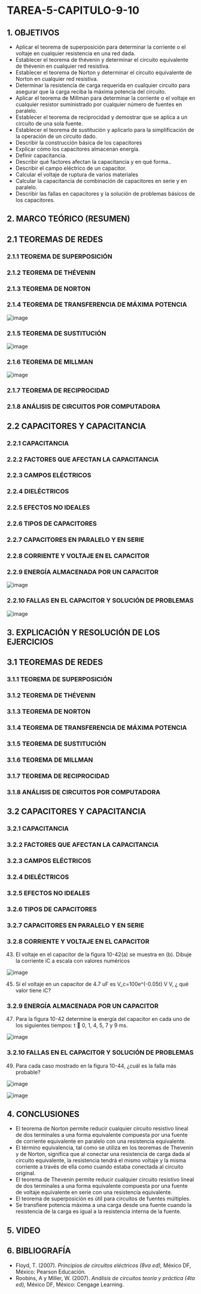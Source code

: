 # TAREA-5-CAPITULO-9-10  
## 1. OBJETIVOS
- Aplicar el teorema de superposición para determinar la corriente o el voltaje en cualquier resistencia en una red dada.
-  Establecer el teorema de thévenin y determinar el circuito equivalente de thévenin en cualquier red resistiva.
-  Establecer el teorema de Norton y determinar el circuito equivalente de Norton en cualquier red resistiva.
-  Determinar la resistencia de carga requerida en cualquier circuito para asegurar que la carga reciba la máxima potencia del circuito.
-  Aplicar el teorema de Millman para determinar la corriente o el voltaje en cualquier resistor suministrado por cualquier número de fuentes en paralelo.
-  Establecer el teorema de reciprocidad y demostrar que se aplica a un circuito de una sola fuente.
-  Establecer el teorema de sustitución y aplicarlo para la simplificación de la operación de un circuito dado.
-  Describir la construcción básica de los capacitores
-  Explicar cómo los capacitores almacenan energía.
-  Definir capacitancia.
-  Describir qué factores afectan la capacitancia y en qué forma..
-  Describir el campo eléctrico de un capacitor.
-  Calcular el voltaje de ruptura de varios materiales
-  Calcular la capacitancia de combinación de capacitores en serie y en paralelo.
-  Describir las fallas en capacitores y la solución de problemas básicos de los capacitores.
## 2. MARCO TEÓRICO (RESUMEN)
##  2.1  TEOREMAS DE REDES
### 2.1.1  TEOREMA DE SUPERPOSICIÓN 
### 2.1.2 TEOREMA DE THÉVENIN 
### 2.1.3 TEOREMA DE NORTON
### 2.1.4 TEOREMA DE TRANSFERENCIA DE MÁXIMA POTENCIA

![image](https://user-images.githubusercontent.com/84431598/126057886-6ea6e8fe-4867-48b9-9bf0-cd0720ab4ad1.png)

### 2.1.5 TEOREMA DE SUSTITUCIÓN 

![image](https://user-images.githubusercontent.com/84431598/126057901-9e357efc-593a-4892-8ad4-c1b78de9dc7d.png)

### 2.1.6 TEOREMA DE MILLMAN 

![image](https://user-images.githubusercontent.com/84431598/126057913-8a363302-36c9-41ff-a3fb-b0d428ae3748.png)

### 2.1.7 TEOREMA DE RECIPROCIDAD 
### 2.1.8  ANÁLISIS DE CIRCUITOS POR COMPUTADORA
## 2.2 CAPACITORES Y CAPACITANCIA 
### 2.2.1  CAPACITANCIA 
### 2.2.2 FACTORES QUE AFECTAN LA CAPACITANCIA 
###  2.2.3 CAMPOS ELÉCTRICOS 
###  2.2.4 DIELÉCTRICOS
### 2.2.5 EFECTOS NO IDEALES 
###  2.2.6 TIPOS DE CAPACITORES 
### 2.2.7 CAPACITORES EN PARALELO Y EN SERIE 
### 2.2.8 CORRIENTE Y VOLTAJE EN EL CAPACITOR 
### 2.2.9 ENERGÍA ALMACENADA POR UN CAPACITOR 

![image](https://user-images.githubusercontent.com/84431598/126057945-5f7082e5-20f9-4e45-b805-6650d240e837.png)

### 2.2.10 FALLAS EN EL CAPACITOR Y SOLUCIÓN DE PROBLEMAS 

![image](https://user-images.githubusercontent.com/84431598/126057976-0815ea82-0da3-48c3-bf59-105891abe24a.png)

## 3. EXPLICACIÓN Y RESOLUCIÓN DE LOS EJERCICIOS
## 3.1 TEOREMAS DE REDES
### 3.1.1 TEOREMA DE SUPERPOSICIÓN 
### 3.1.2 TEOREMA DE THÉVENIN 
### 3.1.3 TEOREMA DE NORTON
### 3.1.4 TEOREMA DE TRANSFERENCIA DE MÁXIMA POTENCIA
### 3.1.5 TEOREMA DE SUSTITUCIÓN 
### 3.1.6 TEOREMA DE MILLMAN 
### 3.1.7 TEOREMA DE RECIPROCIDAD 
### 3.1.8 ANÁLISIS DE CIRCUITOS POR COMPUTADORA
## 3.2 CAPACITORES Y CAPACITANCIA 
### 3.2.1 CAPACITANCIA 
### 3.2.2 FACTORES QUE AFECTAN LA CAPACITANCIA 
### 3.2.3 CAMPOS ELÉCTRICOS 
### 3.2.4 DIELÉCTRICOS 
### 3.2.5 EFECTOS NO IDEALES 
### 3.2.6 TIPOS DE CAPACITORES 
### 3.2.7 CAPACITORES EN PARALELO Y EN SERIE 
### 3.2.8 CORRIENTE Y VOLTAJE EN EL CAPACITOR 

43. El voltaje en el capacitor de la figura 10-42(a) se muestra en (b). Dibuje la corriente
iC a escala con valores numéricos

![image](https://user-images.githubusercontent.com/84431598/126058195-8f60f13e-3b28-4437-9c53-f7d3dfb50565.png)

45. Si el voltaje en un capacitor de 4.7 uF es V_c=100e^(-0.05t) V V, ¿ qué valor tiene
iC?

### 3.2.9 ENERGÍA ALMACENADA POR UN CAPACITOR 

47. Para la figura 10-42 determine la energía del capacitor en cada uno de los siguientes
tiempos: t  0, 1, 4, 5, 7 y 9 ms.

![image](https://user-images.githubusercontent.com/84431598/126058142-cdeacc95-0e9c-431f-9b1d-40a4114d377a.png)

### 3.2.10 FALLAS EN EL CAPACITOR Y SOLUCIÓN DE PROBLEMAS 

49. Para cada caso mostrado en la figura 10-44, ¿cuál es la falla más probable?

![image](https://user-images.githubusercontent.com/84431598/126058058-d4a71004-a3d1-42ee-bc96-cccfcd3517a0.png)

![image](https://user-images.githubusercontent.com/84431598/126058113-a4c2cb02-4140-437a-809d-a9bf486c7498.png)

## 4. CONCLUSIONES
- El teorema de Norton permite reducir cualquier circuito resistivo lineal de dos terminales a una forma
equivalente compuesta por una fuente de corriente equivalente en paralelo con una resistencia
equivalente.
- El término equivalencia, tal como se utiliza en los teoremas de Thevenin y de Norton, significa que al
conectar una resistencia de carga dada al circuito equivalente, la resistencia tendrá el mismo voltaje y la
misma corriente a través de ella como cuando estaba conectada al circuito original.
- El teorema de Thevenin permite reducir cualquier circuito resistivo lineal de dos terminales a una forma
equivalente compuesta por una fuente de voltaje equivalente en serie con una resistencia equivalente.
- El teorema de superposición es útil para circuitos de fuentes múltiples.
- Se transfiere potencia máxima a una carga desde una fuente cuando la resistencia de la carga es igual a
la resistencia interna de la fuente.
## 5. VIDEO
## 6. BIBLIOGRAFÍA
-  Floyd, T. (2007). *Principios de circuitos eléctricos (8va ed),* México DF, México: Pearson Educación.
- Roobins, A y Miller, W. (2007). *Análisis de circuitos teoría y práctica (4ta ed),* México DF, México: Cengage Learning.
